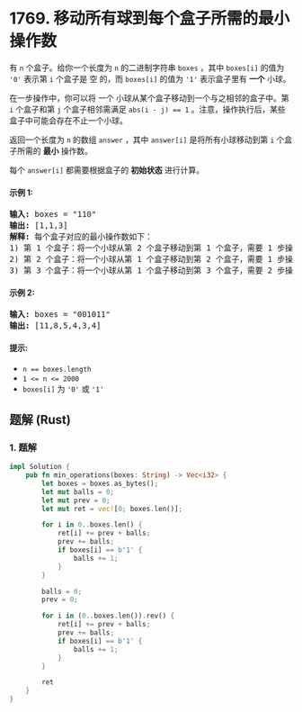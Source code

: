# 1769. 移动所有球到每个盒子所需的最小操作数
有 `n` 个盒子。给你一个长度为 `n` 的二进制字符串 `boxes` ，其中 `boxes[i]` 的值为 `'0'` 表示第 `i` 个盒子是 空 的，而 `boxes[i]` 的值为 `'1'` 表示盒子里有 **一个** 小球。

在一步操作中，你可以将 一个 小球从某个盒子移动到一个与之相邻的盒子中。第 `i` 个盒子和第 `j` 个盒子相邻需满足 `abs(i - j) == 1` 。注意，操作执行后，某些盒子中可能会存在不止一个小球。

返回一个长度为 `n` 的数组 `answer` ，其中 `answer[i]` 是将所有小球移动到第 `i` 个盒子所需的 **最小** 操作数。

每个 `answer[i]` 都需要根据盒子的 **初始状态** 进行计算。

#### 示例 1:
<pre>
<strong>输入:</strong> boxes = "110"
<strong>输出:</strong> [1,1,3]
<strong>解释:</strong> 每个盒子对应的最小操作数如下：
1) 第 1 个盒子：将一个小球从第 2 个盒子移动到第 1 个盒子，需要 1 步操作。
2) 第 2 个盒子：将一个小球从第 1 个盒子移动到第 2 个盒子，需要 1 步操作。
3) 第 3 个盒子：将一个小球从第 1 个盒子移动到第 3 个盒子，需要 2 步操作。将一个小球从第 2 个盒子移动到第 3 个盒子，需要 1 步操作。共计 3 步操作。
</pre>

#### 示例 2:
<pre>
<strong>输入:</strong> boxes = "001011"
<strong>输出:</strong> [11,8,5,4,3,4]
</pre>

#### 提示:
* `n == boxes.length`
* `1 <= n <= 2000`
* `boxes[i]` 为 `'0'` 或 `'1'`

## 题解 (Rust)

### 1. 题解
```Rust
impl Solution {
    pub fn min_operations(boxes: String) -> Vec<i32> {
        let boxes = boxes.as_bytes();
        let mut balls = 0;
        let mut prev = 0;
        let mut ret = vec![0; boxes.len()];

        for i in 0..boxes.len() {
            ret[i] += prev + balls;
            prev += balls;
            if boxes[i] == b'1' {
                balls += 1;
            }
        }

        balls = 0;
        prev = 0;

        for i in (0..boxes.len()).rev() {
            ret[i] += prev + balls;
            prev += balls;
            if boxes[i] == b'1' {
                balls += 1;
            }
        }

        ret
    }
}
```
